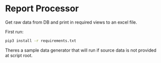 # Report Processor

Get raw data from DB and print in required views to an excel file.

First run:
```bash
pip3 install -r requirements.txt
```
Theres a sample data generator that will run if source data is not provided at script root.  